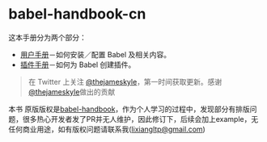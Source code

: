 # babel-handbook-cn


这本手册分为两个部分：

  * [用户手册](user-handbook.md)－如何安装／配置 Babel 及相关内容。
  * [插件手册](plugin-handbook.md)－如何为 Babel 创建插件。

> 在 Twitter 上关注 [@thejameskyle](https://twitter.com/thejameskyle)，第一时间获取更新。感谢 [@thejameskyle](https://twitter.com/thejameskyle)做出的贡献

本书 原版版权是[babel-handbook](https://github.com/jamiebuilds/babel-handbook)，作为个人学习的过程中，发现部分有排版问题，很多热心开发者发了PR并无人维护，因此修订下，后续会加上example，无任何商业用途，如有版权问题请联系我(lixiangltp@gmail.com)

